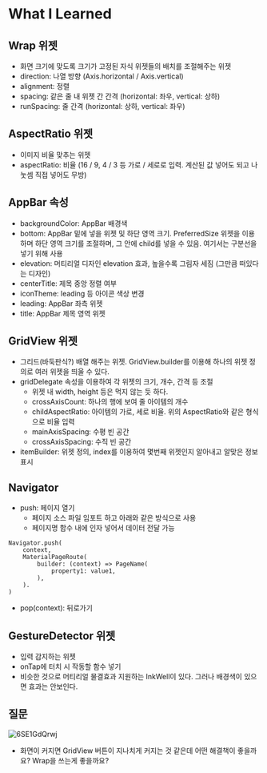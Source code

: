 # What I Learned

## Wrap 위젯
* 화면 크기에 맞도록 크기가 고정된 자식 위젯들의 배치를 조절해주는 위젯
* direction: 나열 방향 (Axis.horizontal / Axis.vertical)
* alignment: 정렬
* spacing: 같은 줄 내 위젯 간 간격 (horizontal: 좌우, vertical: 상하)
* runSpacing: 줄 간격 (horizontal: 상하, vertical: 좌우)

## AspectRatio 위젯
* 이미지 비율 맞추는 위젯
* aspectRatio: 비율 (16 / 9, 4 / 3 등 가로 / 세로로 입력. 계산된 값 넣어도 되고 나눗셈 직접 넣어도 무방)

## AppBar 속성
* backgroundColor: AppBar 배경색
* bottom: AppBar 밑에 넣을 위젯 및 하단 영역 크기. PreferredSize 위젯을 이용하며 하단 영역 크기를 조절하며, 그 안에 child를 넣을 수 있음. 여기서는 구분선을 넣기 위해 사용
* elevation: 머티리얼 디자인 elevation 효과, 높을수록 그림자 세짐 (그만큼 떠있다는 디자인)
* centerTitle: 제목 중앙 정렬 여부
* iconTheme: leading 등 아이콘 색상 변경
* leading: AppBar 좌측 위젯
* title: AppBar 제목 영역 위젯

## GridView 위젯
* 그리드(바둑판식?) 배열 해주는 위젯. GridView.builder를 이용해 하나의 위젯 정의로 여러 위젯을 띄울 수 있다.
* gridDelegate 속성을 이용하여 각 위젯의 크기, 개수, 간격 등 조절
  * 위젯 내 width, height 등은 먹지 않는 듯 하다.
  * crossAxisCount: 하나의 행에 보여 줄 아이템의 개수
  * childAspectRatio: 아이템의 가로, 세로 비율. 위의 AspectRatio와 같은 형식으로 비율 입력
  * mainAxisSpacing: 수평 빈 공간
  * crossAxisSpacing: 수직 빈 공간
* itemBuilder: 위젯 정의, index를 이용하여 몇번째 위젯인지 알아내고 알맞은 정보 표시

## Navigator
* push: 페이지 열기
  * 페이지 소스 파일 임포트 하고 아래와 같은 방식으로 사용
  * 페이지명 함수 내에 인자 넣어서 데이터 전달 가능
```
Navigator.push(
    context,
    MaterialPageRoute(
        builder: (context) => PageName(
            property1: value1,
        ),
    ).
)
```
* pop(context): 뒤로가기

## GestureDetector 위젯
* 입력 감지하는 위젯
* onTap에 터치 시 작동할 함수 넣기
* 비슷한 것으로 머티리얼 물결효과 지원하는 InkWell이 있다. 그러나 배경색이 있으면 효과는 안보인다.

## 질문
![6SE1GdQrwj](https://github.com/Ingan121/GDSC-OC-MOBILE-WIL/assets/34885971/e526ac27-b78e-40a4-90d0-215af4689f89)
* 화면이 커지면 GridView 버튼이 지나치게 커지는 것 같은데 어떤 해결책이 좋을까요? Wrap을 쓰는게 좋을까요?
